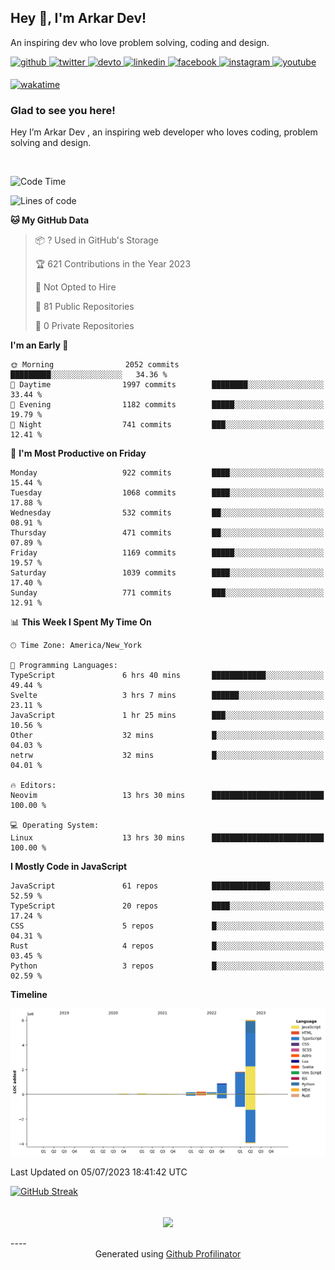 ## Hey 👋, I'm Arkar Dev!  

An inspiring dev who love problem solving, coding and design.

<a href="https://github.com/Riley1101" target="_blank">
<img src=https://img.shields.io/badge/github-%2324292e.svg?&style=for-the-badge&logo=github&logoColor=white alt=github style="margin-bottom: 5px;" />
</a>
<a href="https://twitter.com/arkardev" target="_blank">
<img src=https://img.shields.io/badge/twitter-%2300acee.svg?&style=for-the-badge&logo=twitter&logoColor=white alt=twitter style="margin-bottom: 5px;" />
</a>
<a href="https://dev.to/riley1101" target="_blank">
<img src=https://img.shields.io/badge/dev.to-%2308090A.svg?&style=for-the-badge&logo=dev.to&logoColor=white alt=devto style="margin-bottom: 5px;" />
</a>
<a href="https://linkedin.com/in/arkar-kaung-myat" target="_blank">
<img src=https://img.shields.io/badge/linkedin-%231E77B5.svg?&style=for-the-badge&logo=linkedin&logoColor=white alt=linkedin style="margin-bottom: 5px;" />
</a>
<a href="https://www.facebook.com/riley.eileen.75" target="_blank">
<img src=https://img.shields.io/badge/facebook-%232E87FB.svg?&style=for-the-badge&logo=facebook&logoColor=white alt=facebook style="margin-bottom: 5px;" />
</a>
<a href="https://instagram.com/rileys1101" target="_blank">
<img src=https://img.shields.io/badge/instagram-%23000000.svg?&style=for-the-badge&logo=instagram&logoColor=white alt=instagram style="margin-bottom: 5px;" />
</a>
<a href="https://www.youtube.com/channel/UC_RfEQCC3gL2AzsFFAABikg" target="_blank">
<img src=https://img.shields.io/badge/youtube-%23EE4831.svg?&style=for-the-badge&logo=youtube&logoColor=white alt=youtube style="margin-bottom: 5px;" />
</a>  
  
[![wakatime](https://wakatime.com/badge/user/cf23b6e3-75f8-4c04-b0e3-273191c8d2ec.svg)](https://wakatime.com/@cf23b6e3-75f8-4c04-b0e3-273191c8d2ec)


### Glad to see you here!  
Hey I’m Arkar Dev , an inspiring web developer who loves coding, problem solving and design.

<br/>

<!--START_SECTION:waka-->
![Code Time](http://img.shields.io/badge/Code%20Time-307%20hrs%2029%20mins-blue)

![Lines of code](https://img.shields.io/badge/From%20Hello%20World%20I%27ve%20Written-9.4%20million%20lines%20of%20code-blue)

**🐱 My GitHub Data** 

> 📦 ? Used in GitHub's Storage 
 > 
> 🏆 621 Contributions in the Year 2023
 > 
> 🚫 Not Opted to Hire
 > 
> 📜 81 Public Repositories 
 > 
> 🔑 0 Private Repositories 
 > 
**I'm an Early 🐤** 

```text
🌞 Morning                2052 commits        █████████░░░░░░░░░░░░░░░░   34.36 % 
🌆 Daytime                1997 commits        ████████░░░░░░░░░░░░░░░░░   33.44 % 
🌃 Evening                1182 commits        █████░░░░░░░░░░░░░░░░░░░░   19.79 % 
🌙 Night                  741 commits         ███░░░░░░░░░░░░░░░░░░░░░░   12.41 % 
```
📅 **I'm Most Productive on Friday** 

```text
Monday                   922 commits         ████░░░░░░░░░░░░░░░░░░░░░   15.44 % 
Tuesday                  1068 commits        ████░░░░░░░░░░░░░░░░░░░░░   17.88 % 
Wednesday                532 commits         ██░░░░░░░░░░░░░░░░░░░░░░░   08.91 % 
Thursday                 471 commits         ██░░░░░░░░░░░░░░░░░░░░░░░   07.89 % 
Friday                   1169 commits        █████░░░░░░░░░░░░░░░░░░░░   19.57 % 
Saturday                 1039 commits        ████░░░░░░░░░░░░░░░░░░░░░   17.40 % 
Sunday                   771 commits         ███░░░░░░░░░░░░░░░░░░░░░░   12.91 % 
```


📊 **This Week I Spent My Time On** 

```text
🕑︎ Time Zone: America/New_York

💬 Programming Languages: 
TypeScript               6 hrs 40 mins       ████████████░░░░░░░░░░░░░   49.44 % 
Svelte                   3 hrs 7 mins        ██████░░░░░░░░░░░░░░░░░░░   23.11 % 
JavaScript               1 hr 25 mins        ███░░░░░░░░░░░░░░░░░░░░░░   10.56 % 
Other                    32 mins             █░░░░░░░░░░░░░░░░░░░░░░░░   04.03 % 
netrw                    32 mins             █░░░░░░░░░░░░░░░░░░░░░░░░   04.01 % 

🔥 Editors: 
Neovim                   13 hrs 30 mins      █████████████████████████   100.00 % 

💻 Operating System: 
Linux                    13 hrs 30 mins      █████████████████████████   100.00 % 
```

**I Mostly Code in JavaScript** 

```text
JavaScript               61 repos            █████████████░░░░░░░░░░░░   52.59 % 
TypeScript               20 repos            ████░░░░░░░░░░░░░░░░░░░░░   17.24 % 
CSS                      5 repos             █░░░░░░░░░░░░░░░░░░░░░░░░   04.31 % 
Rust                     4 repos             █░░░░░░░░░░░░░░░░░░░░░░░░   03.45 % 
Python                   3 repos             █░░░░░░░░░░░░░░░░░░░░░░░░   02.59 % 
```



**Timeline**

![Lines of Code chart](https://raw.githubusercontent.com/Riley1101/Riley1101/main/assets/bar_graph.png)


 Last Updated on 05/07/2023 18:41:42 UTC
<!--END_SECTION:waka-->

[![GitHub Streak](https://streak-stats.demolab.com?user=Riley1101)](https://git.io/streak-stats)
  
<br/>  
<div align="center">
<img src="https://komarev.com/ghpvc/?username=Riley1101&&style=flat-square" align="center" />
</div>  
<br/>  
----
<div align="center">Generated using <a href="https://profilinator.rishav.dev/" target="_blank">Github Profilinator</a></div>

